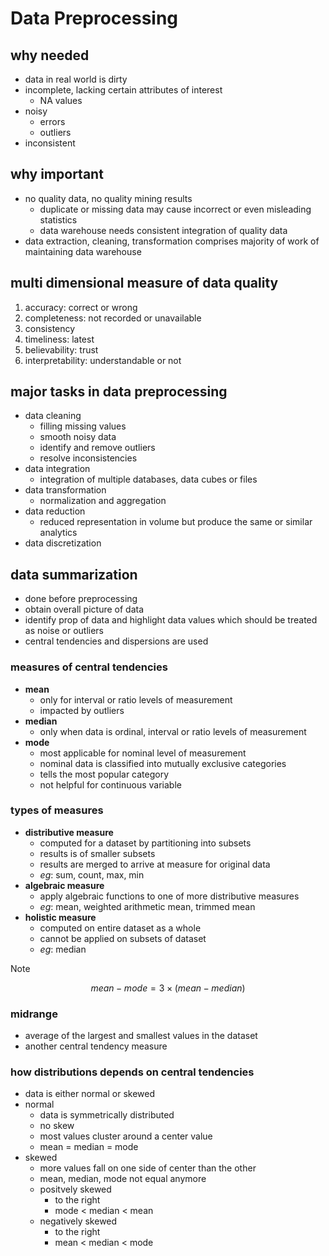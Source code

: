 # Data Preprocessing

## why needed
- data in real world is dirty
- incomplete, lacking certain attributes of interest
	- NA values
- noisy
	- errors
	- outliers
- inconsistent

## why important
- no quality data, no quality mining results
	- duplicate or missing data may cause incorrect or even misleading statistics
	- data warehouse needs consistent integration of quality data
- data extraction, cleaning, transformation comprises majority of work of maintaining data warehouse

## multi dimensional measure of data quality
1. accuracy: correct or wrong
2. completeness: not recorded or unavailable
3. consistency
4. timeliness: latest
5. believability: trust
6. interpretability: understandable or not

## major tasks in data preprocessing
- data cleaning
	- filling missing values
	- smooth noisy data
	- identify and remove outliers
	- resolve inconsistencies
- data integration
	- integration of multiple databases, data cubes or files
- data transformation
	- normalization and aggregation
- data reduction
	- reduced representation in volume but produce the same or similar analytics
- data discretization

## data summarization
- done before preprocessing
- obtain overall picture of data
- identify prop of data and highlight data values which should be treated as noise or outliers
- central tendencies and dispersions are used

### measures of central tendencies
- **mean**
	- only for interval or ratio levels of measurement
	- impacted by outliers
- **median**
	- only when data is ordinal, interval or ratio levels of measurement
- **mode**
	- most applicable for nominal level of measurement
	- nominal data is classified into mutually exclusive categories
	- tells the most popular category
	- not helpful for continuous variable

### types of measures
- **distributive measure**
	- computed for a dataset by partitioning into subsets
	- results is of smaller subsets
	- results are merged to arrive at measure for original data
	- *eg*: sum, count, max, min
- **algebraic measure** 
	- apply algebraic functions to one of more distributive measures
	- *eg*: mean, weighted arithmetic mean, trimmed mean
- **holistic measure**
	- computed on entire dataset as a whole
	- cannot be applied on subsets of dataset
	- *eg*: median

>[!NOTE]
>$$mean-mode = 3 \times (mean-median)$$

### midrange
- average of the largest and smallest values in the dataset
- another central tendency measure

### how distributions depends on central tendencies
- data is either normal or skewed
- normal
	- data is symmetrically distributed
	- no skew
	- most values cluster around a center value
	- mean = median = mode
- skewed
	- more values fall on one side of center than the other
	- mean, median, mode not equal anymore
	- positvely skewed
		- to the right
		- mode < median < mean
	- negatively skewed
		- to the right
		- mean < median < mode

